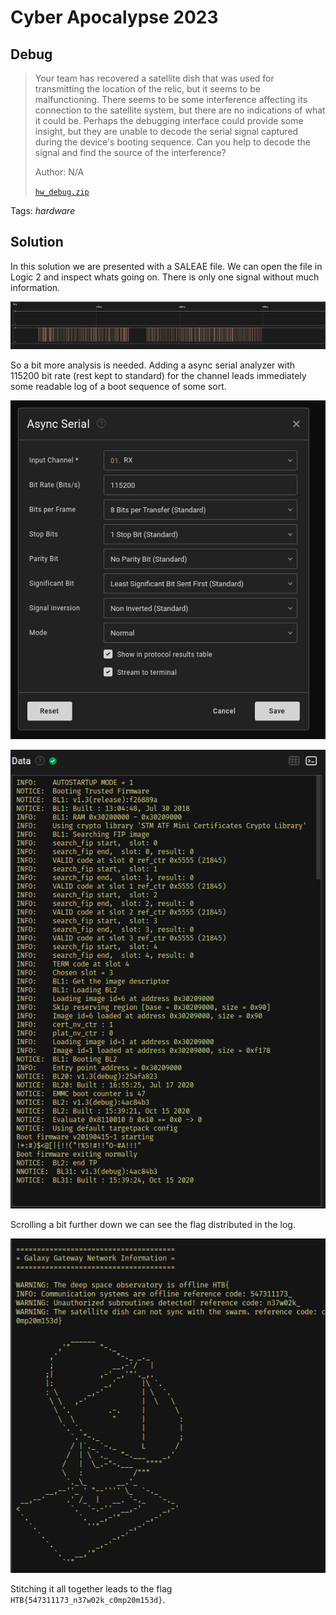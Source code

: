 # Cyber Apocalypse 2023

## Debug

> Your team has recovered a satellite dish that was used for transmitting the location of the relic, but it seems to be malfunctioning. There seems to be some interference affecting its connection to the satellite system, but there are no indications of what it could be. Perhaps the debugging interface could provide some insight, but they are unable to decode the serial signal captured during the device's booting sequence. Can you help to decode the signal and find the source of the interference?
>
>  Author: N/A
>
> [`hw_debug.zip`](hw_debug.zip)

Tags: _hardware_

## Solution
In this solution we are presented with a SALEAE file. We can open the file in Logic 2 and inspect whats going on. There is only one signal without much information. 

![signal](image001.png)

So a bit more analysis is needed. Adding a async serial analyzer with 115200 bit rate (rest kept to standard) for the channel leads immediately some readable log of a boot sequence of some sort.

![asyncserial](image002.png)

![bootlog](image003.png)

Scrolling a bit further down we can see the flag distributed in the log.

![flag](image004.png)

Stitching it all together leads to the flag `HTB{547311173_n37w02k_c0mp20m153d}`.